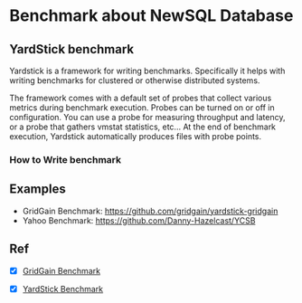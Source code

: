 # Benchmark about NewSQL Database


## YardStick benchmark

Yardstick is a framework for writing benchmarks. Specifically it helps with writing benchmarks for clustered or otherwise distributed systems.

The framework comes with a default set of probes that collect various metrics during benchmark execution. Probes can be turned on or off in configuration. You can use a probe for measuring throughput and latency, or a probe that gathers vmstat statistics, etc... At the end of benchmark execution, Yardstick automatically produces files with probe points.

### How to Write benchmark




## Examples

- GridGain Benchmark: https://github.com/gridgain/yardstick-gridgain
- Yahoo Benchmark: https://github.com/Danny-Hazelcast/YCSB


## Ref

- [x] [GridGain Benchmark](https://ignite.apache.org/docs/latest/perf-and-troubleshooting/yardstick-benchmarking)
- [x] [YardStick Benchmark](https://github.com/gridgain/yardstick)

